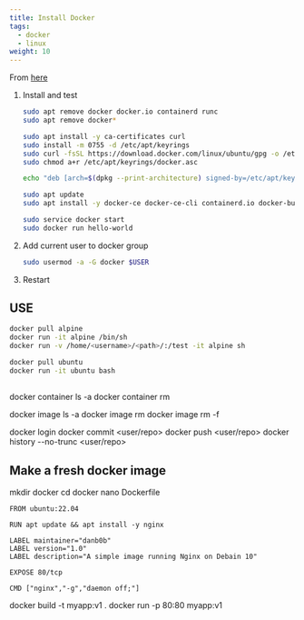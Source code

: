 ```yaml
---
title: Install Docker
tags:
  - docker
  - linux
weight: 10
---
```


From [here](https://docs.docker.com/engine/install/ubuntu/)

1. Install and test

    ```bash
    sudo apt remove docker docker.io containerd runc
    sudo apt remove docker*

    sudo apt install -y ca-certificates curl
    sudo install -m 0755 -d /etc/apt/keyrings
    sudo curl -fsSL https://download.docker.com/linux/ubuntu/gpg -o /etc/apt/keyrings/docker.asc
    sudo chmod a+r /etc/apt/keyrings/docker.asc

    echo "deb [arch=$(dpkg --print-architecture) signed-by=/etc/apt/keyrings/docker.asc] https://download.docker.com/linux/ubuntu $(. /etc/os-release && echo "$VERSION_CODENAME") stable" | sudo tee /etc/apt/sources.list.d/docker.list > /dev/null

    sudo apt update
    sudo apt install -y docker-ce docker-ce-cli containerd.io docker-buildx-plugin docker-compose-plugin
    
    sudo service docker start
    sudo docker run hello-world
    ```

1. Add current user to docker group

    ```bash
    sudo usermod -a -G docker $USER
    ```

1. Restart

## USE

```bash
docker pull alpine
docker run -it alpine /bin/sh
docker run -v /home/<username>/<path>/:/test -it alpine sh

docker pull ubuntu
docker run -it ubuntu bash
```


## 

docker container ls -a
docker container rm <id>

docker image ls -a
docker image rm <id>
docker image rm -f <id>

docker login
docker commit <user/repo>
docker push <user/repo>
docker history --no-trunc <user/repo>

## Make a fresh docker image

mkdir docker
cd docker
nano Dockerfile

```
FROM ubuntu:22.04
 
RUN apt update && apt install -y nginx 

LABEL maintainer="danb0b"
LABEL version="1.0"
LABEL description="A simple image running Nginx on Debain 10"
 
EXPOSE 80/tcp
 
CMD ["nginx","-g","daemon off;"]
```

docker build -t myapp:v1 .
docker run -p 80:80 myapp:v1
